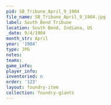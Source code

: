 ```yaml
---
pid: SB_Tribune_April_9_1904
file_name: SB_Tribune_April_9_1904.jpg
label: South Bend Tribune
location: South Bend, Indiana, US
_date: 9/4/1904
month_str: April
year: '1904'
type: JPG
notes: 
teams: 
game_info: 
player_info: 
inventoried: n
order: '123'
layout: foundry-item
collection: foundry-giants
---
```

